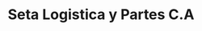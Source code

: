 ---
title: "Seta Logistica y Partes C.A"
url: /caracas/seta-logistica-y-partes-c-a/
shop: piezas de automóviles
---